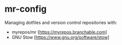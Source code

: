 # mr-config

Managing dotfiles and version control repositories with:
- myrepos/mr [https://myrepos.branchable.com]
- GNU Stow [https://www.gnu.org/software/stow]
